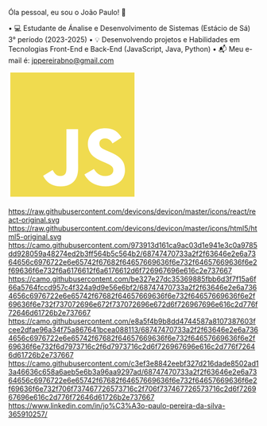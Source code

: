 Óla pessoal, eu sou o João Paulo! 👋

• 💻 Estudante de Ánalise e Desenvolvimento de Sistemas (Estácio de Sá) 3° período (2023-2025)
• 💡 Desenvolvendo projetos e Habilidades em Tecnologias Front-End e Back-End (JavaScript, Java, Python)
• 📬 Meu e-mail é: jppereirabno@gmail.com
<picture>

 <img alt="jsicon" src="https://raw.githubusercontent.com/devicons/devicon/master/icons/javascript/javascript-plain.svg
">
</picture>

https://raw.githubusercontent.com/devicons/devicon/master/icons/react/react-original.svg
https://raw.githubusercontent.com/devicons/devicon/master/icons/html5/html5-original.svg
https://camo.githubusercontent.com/973913d161ca9ac03d1e941e3c0a9785dd928059a48274ed2b3ff564b5c564b2/68747470733a2f2f63646e2e6a7364656c6976722e6e65742f67682f64657669636f6e732f64657669636f6e2f69636f6e732f6a6176612f6a6176612d6f726967696e616c2e737667
https://camo.githubusercontent.com/be327e27dc35369885fbb6d3f7f15a6f66a5764fccd957c4f324a9d9e56e6bf2/68747470733a2f2f63646e2e6a7364656c6976722e6e65742f67682f64657669636f6e732f64657669636f6e2f69636f6e732f737072696e672f737072696e672d6f726967696e616c2d776f72646d61726b2e737667
https://camo.githubusercontent.com/e8a5f4b9b8dd4744587a8107387603fcee2dfae96a34f75a867641bcea088113/68747470733a2f2f63646e2e6a7364656c6976722e6e65742f67682f64657669636f6e732f64657669636f6e2f69636f6e732f6d7973716c2f6d7973716c2d6f726967696e616c2d776f72646d61726b2e737667
https://camo.githubusercontent.com/c3ef3e8842eebf327d216dade8502ad13a46636c658a6aeb5e6b3a96aa9297ad/68747470733a2f2f63646e2e6a7364656c6976722e6e65742f67682f64657669636f6e732f64657669636f6e2f69636f6e732f706f737467726573716c2f706f737467726573716c2d6f726967696e616c2d776f72646d61726b2e737667
https://www.linkedin.com/in/jo%C3%A3o-paulo-pereira-da-silva-365910257/

